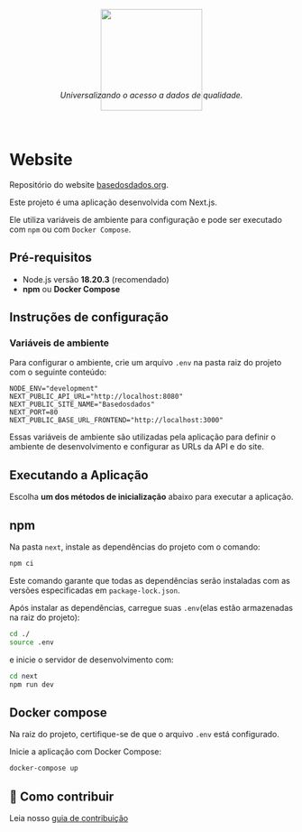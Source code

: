 <p align="center">
  <a href="https://basedosdados.org">
    <img src="./next/public/favicon_default.ico" width="180px">
  </a>
</p>
<p align="center" style="position: relative; top: -50px">
  <em>Universalizando o acesso a dados de qualidade.</em>
</p>

# Website

Repositório do website [basedosdados.org](https://basedosdados.org).

Este projeto é uma aplicação desenvolvida com Next.js.

Ele utiliza variáveis de ambiente para configuração e pode ser executado com `npm` ou com `Docker Compose`.

## Pré-requisitos

- Node.js versão **18.20.3** (recomendado)
- **npm** ou **Docker Compose**

## Instruções de configuração

### Variáveis de ambiente

Para configurar o ambiente, crie um arquivo `.env` na pasta raiz do projeto com o seguinte conteúdo:

```plaintext
NODE_ENV="development"
NEXT_PUBLIC_API_URL="http://localhost:8080"
NEXT_PUBLIC_SITE_NAME="Basedosdados"
NEXT_PORT=80
NEXT_PUBLIC_BASE_URL_FRONTEND="http://localhost:3000"
```

Essas variáveis de ambiente são utilizadas pela aplicação para definir o ambiente de desenvolvimento e configurar as URLs da API e do site.

## Executando a Aplicação

Escolha **um dos métodos de inicialização** abaixo para executar a aplicação.

## npm

Na pasta `next`, instale as dependências do projeto com o comando:

```bash
npm ci
```

Este comando garante que todas as dependências serão instaladas com as versões especificadas em `package-lock.json`.

Após instalar as dependências, carregue suas `.env`(elas estão armazenadas na raiz do projeto):

```bash
cd ./
source .env
```
e inicie o servidor de desenvolvimento com:

```bash
cd next
npm run dev
```

## Docker compose

Na raiz do projeto, certifique-se de que o arquivo `.env` está configurado.

Inicie a aplicação com Docker Compose:
```bash
docker-compose up
```

## 👥 Como contribuir

Leia nosso [guia de contribuição](./CONTRIBUTING.md)
